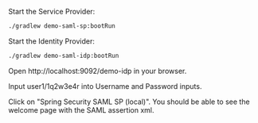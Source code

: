 Start the Service Provider:

```bash
./gradlew demo-saml-sp:bootRun
```

Start the Identity Provider:

```bash
./gradlew demo-saml-idp:bootRun
```          

Open http://localhost:9092/demo-idp in your browser.

Input user1/1q2w3e4r into Username and Password inputs.

Click on "Spring Security SAML SP (local)". You should be able to see the welcome page with 
the SAML assertion xml.
